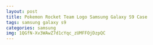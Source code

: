 ```yaml
---
layout: post
title: Pokemon Rocket Team Logo Samsung Galaxy S9 Case
tags: samsung galaxy s9
categories: samsung
img: 1QGfN-Xv3WAwZ7d1cYqc_zUMFFOjDzpQC
---
```


